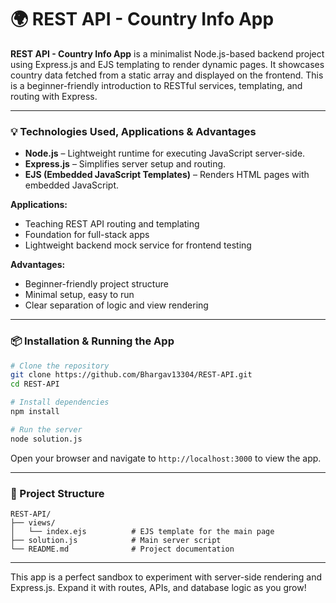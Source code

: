 # 🌍 REST API - Country Info App

**REST API - Country Info App** is a minimalist Node.js-based backend project using Express.js and EJS templating to render dynamic pages. It showcases country data fetched from a static array and displayed on the frontend. This is a beginner-friendly introduction to RESTful services, templating, and routing with Express.

---

### 💡 Technologies Used, Applications & Advantages

- **Node.js** – Lightweight runtime for executing JavaScript server-side.
- **Express.js** – Simplifies server setup and routing.
- **EJS (Embedded JavaScript Templates)** – Renders HTML pages with embedded JavaScript.

**Applications:**
- Teaching REST API routing and templating
- Foundation for full-stack apps
- Lightweight backend mock service for frontend testing

**Advantages:**
- Beginner-friendly project structure
- Minimal setup, easy to run
- Clear separation of logic and view rendering

---

### 📦 Installation & Running the App

```bash
# Clone the repository
git clone https://github.com/Bhargav13304/REST-API.git
cd REST-API

# Install dependencies
npm install

# Run the server
node solution.js
```

Open your browser and navigate to `http://localhost:3000` to view the app.

---

### 📁 Project Structure

```
REST-API/
├── views/
│   └── index.ejs          # EJS template for the main page
├── solution.js            # Main server script
└── README.md              # Project documentation
```

---

This app is a perfect sandbox to experiment with server-side rendering and Express.js. Expand it with routes, APIs, and database logic as you grow!

